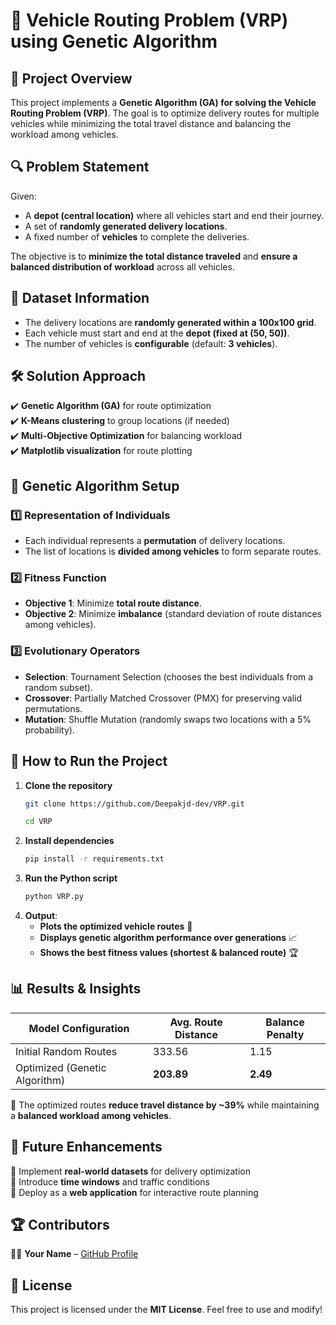 # 🚚 Vehicle Routing Problem (VRP) using Genetic Algorithm

## 📌 Project Overview
This project implements a **Genetic Algorithm (GA) for solving the Vehicle Routing Problem (VRP)**. The goal is to optimize delivery routes for multiple vehicles while minimizing the total travel distance and balancing the workload among vehicles.

## 🔍 Problem Statement
Given:
- A **depot (central location)** where all vehicles start and end their journey.
- A set of **randomly generated delivery locations**.
- A fixed number of **vehicles** to complete the deliveries.

The objective is to **minimize the total distance traveled** and **ensure a balanced distribution of workload** across all vehicles.

## 📂 Dataset Information
- The delivery locations are **randomly generated within a 100x100 grid**.
- Each vehicle must start and end at the **depot (fixed at (50, 50))**.
- The number of vehicles is **configurable** (default: **3 vehicles**).

## 🛠️ Solution Approach
✔️ **Genetic Algorithm (GA)** for route optimization  
✔️ **K-Means clustering** to group locations (if needed)  
✔️ **Multi-Objective Optimization** for balancing workload  
✔️ **Matplotlib visualization** for route plotting  

## 🤖 Genetic Algorithm Setup
### **1️⃣ Representation of Individuals**
- Each individual represents a **permutation** of delivery locations.
- The list of locations is **divided among vehicles** to form separate routes.

### **2️⃣ Fitness Function**
- **Objective 1**: Minimize **total route distance**.
- **Objective 2**: Minimize **imbalance** (standard deviation of route distances among vehicles).

### **3️⃣ Evolutionary Operators**
- **Selection**: Tournament Selection (chooses the best individuals from a random subset).
- **Crossover**: Partially Matched Crossover (PMX) for preserving valid permutations.
- **Mutation**: Shuffle Mutation (randomly swaps two locations with a 5% probability).

## 📌 How to Run the Project
1. **Clone the repository**
   ```bash
   git clone https://github.com/Deepakjd-dev/VRP.git
   
   cd VRP
   ```
2. **Install dependencies**
   ```bash
   pip install -r requirements.txt
   ```
3. **Run the Python script**
   ```bash
   python VRP.py
   ```
4. **Output**:
   - **Plots the optimized vehicle routes** 📍
   - **Displays genetic algorithm performance over generations** 📈
   - **Shows the best fitness values (shortest & balanced route)** 🏆

## 📊 Results & Insights
| Model Configuration | Avg. Route Distance | Balance Penalty |
|---------------------|---------------------|-----------------|
| Initial Random Routes | 333.56 | 1.15 |
| Optimized (Genetic Algorithm) | **203.89** | **2.49** |

📌 The optimized routes **reduce travel distance by ~39%** while maintaining a **balanced workload among vehicles**.

## 🚀 Future Enhancements
🔹 Implement **real-world datasets** for delivery optimization  
🔹 Introduce **time windows** and traffic conditions  
🔹 Deploy as a **web application** for interactive route planning  

## 🏆 Contributors
👨‍💻 **Your Name** – [GitHub Profile](https://github.com/Vasanthrk29)

## 📜 License
This project is licensed under the **MIT License**. Feel free to use and modify!
